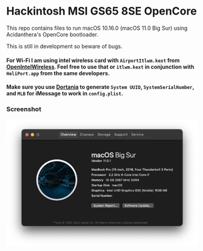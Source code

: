 # Hackintosh MSI GS65 8SE OpenCore

This repo contains files to run macOS 10.16.0 (macOS 11.0 Big Sur) using Acidanthera's OpenCore bootloader.

This is still in development so beware of bugs.

#### For Wi-Fi I am using intel wireless card with `AirportItlwm.kext` from [OpenIntelWireless](https://github.com/OpenIntelWireless/itlwm/releases). Feel free to use that or `itlwm.kext` in conjunction with `HeliPort.app` from the same developers.

#### Make sure you use [Dortania](https://dortania.github.io/OpenCore-Install-Guide/) to generate `System UUID`, `SystemSerialNumber`, and `MLB` for iMessage to work in `config.plist`.

### Screenshot
![](./Images/macos-system-info.png)